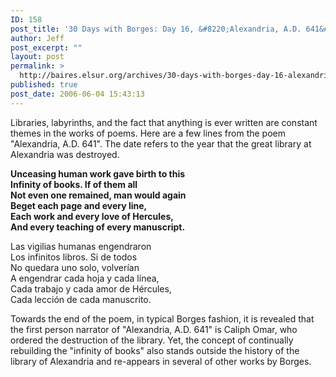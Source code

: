 ```yaml
---
ID: 158
post_title: '30 Days with Borges: Day 16, &#8220;Alexandria, A.D. 641&#8221;'
author: Jeff
post_excerpt: ""
layout: post
permalink: >
  http://baires.elsur.org/archives/30-days-with-borges-day-16-alexandria-ad-641/
published: true
post_date: 2006-06-04 15:43:13
---
```

Libraries, labyrinths, and the fact that anything is ever written are constant themes in the works of poems. Here are a few lines from the poem "Alexandria, A.D. 641". The date refers to the year that the great library at Alexandria was destroyed. 

<b>
Unceasing human work gave birth to this<br />
Infinity of books. If of them all<br />
Not even one remained, man would again<br />
Beget each page and every line,<br />
Each work and every love of Hercules,<br />
And every teaching of every manuscript. 
</b>

Las vigilias humanas engendraron<br />
Los infinitos libros. Si de todos<br />
No quedara uno solo, volverían<br />
A engendrar cada hoja y cada línea,<br />
Cada trabajo y cada amor de Hércules,<br />
Cada lección de cada manuscrito.


Towards the end of the poem, in typical Borges fashion, it is revealed that the first person narrator of "Alexandria, A.D. 641"  is Caliph Omar,  who ordered the destruction of the library. Yet, the concept of continually rebuilding the "infinity of books" also  stands outside   the history of the library of Alexandria and re-appears in several of other works by Borges.